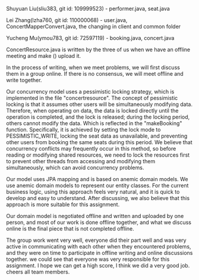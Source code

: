 Shuyuan Liu(sliu383, git id: 109999523) - performer.java, seat.java

Lei Zhang(lzha760, git id: 110000068) - user.java, ConcertMapperConvert.java, the changing in client and common folder

Yucheng Mu(ymou783, git id: 72597119) - booking.java, concert.java

ConcertResource.java is written by the three of us when we have an offline meeting and make () upload it.


In the process of writing, when we meet problems, we will first discuss them in a group online. If there is no consensus, we will meet offline and write together.

Our concurrency model uses a pessimistic locking strategy, which is implemented in the file "concertresource". The concept of pessimistic locking is that it assumes other users will be simultaneously modifying data. Therefore, when operating on data, the data is locked directly until the operation is completed, and the lock is released; during the locking period, others cannot modify the data. Which is reflected in the "makeBooking" function. Specifically, it is achieved by setting the lock mode to PESSIMISTIC_WRITE, locking the seat data as unavailable, and preventing other users from booking the same seats during this period. We believe that concurrency conflicts may frequently occur in this method, so before reading or modifying shared resources, we need to lock the resources first to prevent other threads from accessing and modifying them simultaneously, which can avoid concurrency problems.


Our model uses JPA mapping and is based on anemic domain models. We use anemic domain models to represent our entity classes. For the current business logic, using this approach feels very natural, and it is quick to develop and easy to understand. After discussing, we also believe that this approach is more suitable for this assignment.


Our domain model is negotiated offline and written and uploaded by one person, and  most of our work is done offline together, and what we discuss online is the final piece that is not completed offline.


The group work went very well, everyone did their part well and was very active in communicating with each other when they encountered problems, and they were on time to participate in offline writing and online discussions together. we could see that everyone was very responsible for this assignment. I hope we can get a high score, I think we did a very good job. cheers all team members.
​​



